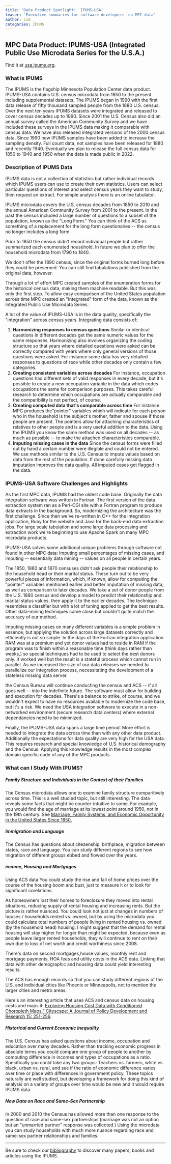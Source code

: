 ```yaml
---
title: 'Data Product Spotlight:  IPUMS-USA'
teaser: 'Executive summaries for software developers  on MPC data'
author: ccd
categories: IPUMS
---
```



## MPC Data Product: IPUMS-USA (__Integrated Public Use Microdata Series__ for the U.S.A.)

Find it at <a href="http://usa.ipums.org"> usa.ipums.org</a>.

###  **What is IPUMS** 

The IPUMS is the flagship Minnesota Population Center data product. IPUMS-USA contains U.S. census microdata from 1850 to the present including supplemental datasets. The IPUMS began in 1990 with the first data release of fifty thousand sampled people from the 1880 U.S. census. Over the next ten years IPUMS datasets were integrated and released to cover census decades up to 1990. Since 2001 the U.S. Census also did an annual survey called the American Community Survey and we have included these surveys in the IPUMS data making it comparable with census data. We have also released integrated versions of the 2000 census data. Since 1990 new IPUMS samples have been added to increase the sampling density. Full count data, not samples have been released for 1880 and recently 1940. Eventually we plan to release the full census data for 1850 to 1940 and 1950 when the data is made public in 2022.


### **Description of IPUMS Data** 

IPUMS data is not a collection of statistics but rather individual records which IPUMS users can use to create their own statistics. Users can select particular questions of interest and select census years they want to study, then request an extract. For simple analysis there is an online tabulator.

IPUMS microdata covers the U.S. census decades from 1850 to 2010 and the annual American Community Survey from 2001 to the present.    In the past the census included a large number of questions to a subset of the population, known as the "Long Form." You can think of the ACS as something of a replacement for the long form questionaires -- the census no longer includes a long form. 

Prior to 1850 the census didn't record individual people but rather summarized each enumerated household. In future we plan to offer the household microdata from 1790 to 1840.

We don't offer the 1890 census, since the original forms burned long before they could be preserved. You can still find tabulations published from the original data, however.

Through a lot of effort MPC created samples of the  enumeration forms for the historical census data, making them machine readable. But this was only the first step. To  allow easy comparison of the United States population across time MPC created an "Integrated" form of the data, known as the Integrated Public Use Microdata Series.  

A lot of the value of IPUMS-USA is in the data quality, specifically the "integration" across census years. Integrating data consists of:

1. **Harmonizing responses to census questions** Similar or identical questions in different decades get the same numeric values for the same responses. Harmonizing also involves organizing the coding structure so that years where detailed questions were asked can be correctly compared with years where only general versions of those questions were asked. For instance some data has very detailed responses to questions of race while other decades only contain a few categories.
2. **Creating consistent variables across decades** For instance, occupation questions had different sets of valid responses in every decade, but it's possible to create a new occupation variable in the data which codes occupations the same for comparison purposes. This takes careful research to determine which occupations are actually comparable and the comparibility is not perfect, of course.
3. **Creating computed data that's comparable across time** For instance MPC produces the"pointer" variables which will indicate for each person who in the household is the subject's mother, father and spouse if those people are present. The pointers allow for attaching characteristics of relatives to other people and is a very useful addition to the data. Using the IPUMS you know the same method was used on all decades -- as much as possible -- to make the attached characteristics comparable.
4. **Imputing missing cases in the data** Since the census forms were filled out by hand a certain number were illegible and could not be entered. We use methods similar to the U.S. Census to impute values based on data from the rest of the population. If done carefully missing data imputation improves the data quality. All imputed cases get flagged in the data.

### **IPUMS-USA Software Challenges and Highlights**

As the first MPC data, IPUMS    had the oldest code base. Originally the data integration  software was written in Fortran. The first version of the data extraction system ran as a Perl-CGI site with a Fortran program to produce data extracts in the background. So, modernizing the architecture was the first challenge. Since then we've re-written in C++ for the integration application, Ruby for the website and Java for the back-end data extraction jobs.   For large scale tabulation and some large data processing and extraction work we're beginning to use Apache Spark on many MPC microdata products.

IPUMS-USA solves some additional unique problems through software not found in other MPC  data: Imputing small percentages of missing cases, and imputing -- essentially data mining -- values on all people in certain years.  

The 1850, 1860 and 1870 censuses  didn't ask people their relationship to the household head or their marital status. These turn out to be very powerful pieces of information, which, if known, allow for computing the "pointer" variables mentioned earlier and better imputation of missing data, as well as comparison to later decades. We take a set of donor people from the U.S. 1880 census and develop a model to predict their relationship and marital status values, then apply it to the earlier decades. The technique resembles a classifier but with a lot of tuning applied to get the best results.  Other data-mining techniques came close but couldn't quite match the accuracy of our method.

Imputing missing cases on many different variables is a simple problem in essence, but applying the solution across large datasets  correctly and efficiently is not so simple. In the days of the Fortran integration application RAM was at a premium and yet donor values had to reside in RAM if the program was to finish within a reasonable time (think days rather than weeks,) so special techniques had to be used to select the best donors only. It worked well but the result is a stateful process which cannot run in parallel. As we increased the size of our data releases we needed to parallelize our integration process, necessitating the development of a stateless missing data server. 

the Census Bureau  will continue conducting the census and ACS -- if all goes well -- into the indefinite future. The software must allow for building and execution  for decades. There's a balance to strike, of course, and we wouldn't expect to have no resources available to  modernize the code base, but it's a risk. We need the USA integration software to execute in a non-networked environment (secure research data centers) where external dependancies need to be minimized.

Finally, the IPUMS-USA data spans a large  time period. More effort is needed to integrate the data across time than with any other data product. Additionally the expectations for data quality are very high for the USA data. This requires research and special knowledge of U.S. historical  demography and the Census. Applying this knowledge results in the most complex domain specific code of any of the MPC products.

### **What can I Study With IPUMS?** 

##### __Family Structure and Individuals in the Context of their Families__

 The Census microdata allows one to examine family structure comparitively across time. This is a well studied  topic, but still interesting.  The data reveals  some facts that might be counter-intuitive to some. For example, you would find the  age of marriage at its lowest point around 1950, not in the 19th century.  See <a href="http://www.hist.umn.edu/~ruggles/Articles/Ruggles_Marriage_2014.pdf"> Marriage, Family Systems, and Economic Opportunity in the United States Since 1850. </a>

##### __Immigration and Language__

 The Census has questions about citezenship, birthplace, migration between states, race and language. You can study different regions to see how migration of different groups ebbed and flowed over the years.

##### __income, Housing and Mortgages__

Using ACS data You could study the rise and fall of home prices over the course of the housing boom and bust, just to measure it or to look for significant corelations.  

As homeowners lost their homes to foreclosure they moved into rental situations, reducing supply of rental housing and increasing rents. But the picture is rather nuanced. You could look not just at changes in numbers of houses / households rented vs. owned, but by using the microdata you could calculate total numbers of people living in rented housing vs. owned (by the household head) housing.   I might suggest that the demand for rental housing will  stay higher for longer than might be expected, because even as people leave larger rented households, they will continue to rent on their own due to loss of net worth and credit worthiness since 2008. 

There's data on second mortgages,house values, monthly rent and mortgage payments, HOA fees and utility costs in the ACS data. Linking that data with other demographic and housing data could yield interesting results.  

The ACS has enough records so that you can study different regions of the U.S. and individual cities like Phoenix or Minneapolis, not to mention the larger cities and metro areas.

Here's an interesting article that uses ACS and census data on housing costs and maps it: <a href="http://www.huduser.gov/portal/periodicals/cityscpe/vol15num3/Cityscape_Nov2013.pdf#page=257"> Exploring Housing Cost Data with Conditioned Choropleth Maps.” Cityscape: A Journal of Policy Development and Research 15: 251-256</a>.

##### __Historical and Current Economic Inequality__

 The U.S. Census  has  asked questions about income, occupation and education   over many decades. Rather than tracking economic progress in absolute terms you could compare one group of people to another by computing difference in incomes and types of occupations as a ratio. Specifically you could take any two groups: Teachers vs. farmers, white vs. black, urban vs. rural, and see if the ratio of economic difference varies over time or place with differences in government policy. These topics naturally are well studied, but  developing a framework for doing this kind of analysis on a variety of groups over time would be new and it would require IPUMS data.

##### New Data on Race and Same-Sex Partnership

In 2000 and 2010 the Census has allowed more than one response to the question of race and same-sex partnerships (marriage was not an option but an "unmarried partner" response was collected.) Using the microdata you can study households with much more nuance regarding race and same-sex partner relationships and families. 

----------

Be sure to check our <a href="bibliography.ipums.org"> bibliography</a> to discover many papers, books and articles using the IPUMS.
